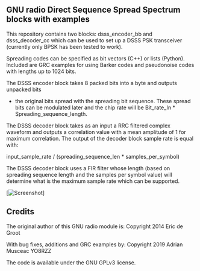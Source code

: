 GNU radio Direct Sequence Spread Spectrum blocks with examples
------

This repository contains two blocks: dsss_encoder_bb and dsss_decoder_cc which
can be used to set up a DSSS PSK transceiver (currently only BPSK has been tested to work).

Spreading codes can be specified as bit vectors (C++) or lists (Python).
Included are GRC examples for using Barker codes and pseudonoise codes with lengths
up to 1024 bits.

The DSSS encoder block takes 8 packed bits into a byte and outputs unpacked bits
- the original bits spread with the spreading bit sequence. These spread bits
can be modulated later and the chip rate will be 
Bit_rate_In * Spreading_sequence_length.

The DSSS decoder block takes as an input a RRC filtered complex waveform and outputs
a correlation value with a mean amplitude of 1 for maximum correlation. The output of the
decoder block sample rate is equal with:

input_sample_rate / (spreading_sequence_len * samples_per_symbol)

The DSSS decoder block uses a FIR filter whose length (based on spreading sequence length and
the samples per symbol value) will determine what is the maximum sample rate which can be
supported.

[![Screenshot](http://github.com/kantooon/gr-dsss/master/examples/DSSS_encode_decode.grc.png)]

Credits
-------

The original author of this GNU radio module is:
Copyright 2014 Eric de Groot

With bug fixes, additions and GRC examples by:
Copyright 2019 Adrian Musceac YO8RZZ

The code is available under the GNU GPLv3 license.
